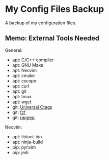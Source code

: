 # My Config Files Backup

A backup of my configuration files.

## Memo: External Tools Needed

General:
- apt: C/C++ compiler
- apt: GNU Make
- apt: Neovim
- apt: cmake
- apt: cscope
- apt: curl
- apt: git
- apt: tmux
- apt: wget
- git: [Universal Ctags](https://github.com/universal-ctags/ctags)
- git: [fzf](https://github.com/junegunn/fzf)
- git: [ripgrep](https://github.com/BurntSushi/ripgrep)

Neovim:
- apt: libtool-bin
- apt: ninja-build
- pip: pynvim
- pip: jedi
